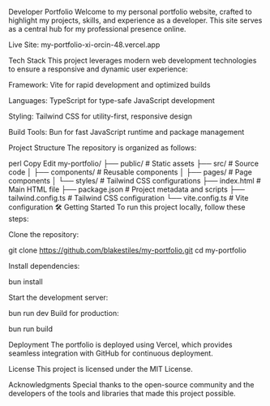 Developer Portfolio
Welcome to my personal portfolio website, crafted to highlight my projects, skills, and experience as a developer. This site serves as a central hub for my professional presence online.

Live Site: my-portfolio-xi-orcin-48.vercel.app

Tech Stack
This project leverages modern web development technologies to ensure a responsive and dynamic user experience:

Framework: Vite for rapid development and optimized builds

Languages: TypeScript for type-safe JavaScript development

Styling: Tailwind CSS for utility-first, responsive design

Build Tools: Bun for fast JavaScript runtime and package management

Project Structure
The repository is organized as follows:

perl
Copy
Edit
my-portfolio/
├── public/             # Static assets
├── src/                # Source code
│   ├── components/     # Reusable components
│   ├── pages/          # Page components
│   └── styles/         # Tailwind CSS configurations
├── index.html          # Main HTML file
├── package.json        # Project metadata and scripts
├── tailwind.config.ts  # Tailwind CSS configuration
└── vite.config.ts      # Vite configuration
🛠️ Getting Started
To run this project locally, follow these steps:

Clone the repository:

git clone https://github.com/blakestiles/my-portfolio.git
cd my-portfolio

Install dependencies:

bun install

Start the development server:

bun run dev
Build for production:

bun run build

Deployment
The portfolio is deployed using Vercel, which provides seamless integration with GitHub for continuous deployment.

License
This project is licensed under the MIT License.

Acknowledgments
Special thanks to the open-source community and the developers of the tools and libraries that made this project possible.

